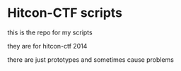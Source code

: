 Hitcon-CTF scripts
===
this is the repo for my scripts

they are for hitcon-ctf 2014

there are just prototypes and sometimes cause problems
